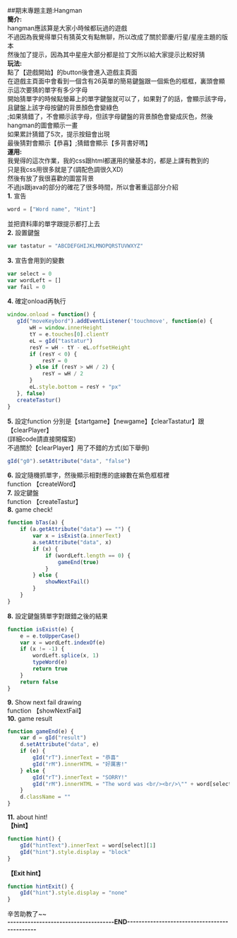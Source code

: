 ##期末專題主題:Hangman    
**簡介:**  
hangman應該算是大家小時候都玩過的遊戲  
不過因為我覺得單只有猜英文有點無聊，所以改成了關於節慶/行星/星座主題的版本  
然後加了提示，因為其中星座大部分都是拉丁文所以給大家提示比較好猜  
**玩法:**  
點了【遊戲開始】的button後會進入遊戲主頁面  
在遊戲主頁面中會看到一個含有26英單的簡易鍵盤跟一個紫色的框框，裏頭會顯示這次要猜的單字有多少字母   
開始猜單字的時候點螢幕上的單字鍵盤就可以了，如果對了的話，會顯示該字母，且鍵盤上該字母按鍵的背景顏色會變綠色   
;如果猜錯了，不會顯示該字母，但該字母鍵盤的背景顏色會變成灰色，然後hangman的圖會顯示一畫  
如果累計猜錯了5次，提示按鈕會出現     
最後猜對會顯示【恭喜】;猜錯會顯示【多背書好嗎】   
**運用:**  
我覺得的這次作業，我的css跟html都運用的蠻基本的，都是上課有教到的     
只是我css用很多就是了(調配色調很久XD)     
然後有放了我很喜歡的圖當背景   
不過js跟java的部分的確花了很多時間，所以會著重這部分介紹      
**1.** 宣告
```js
word = ["Word name", "Hint"]
```
並把資料庫的單字跟提示都打上去     
**2.** 設置鍵盤
```js
var tastatur = "ABCDEFGHIJKLMNOPQRSTUVWXYZ"
```
**3.** 宣告會用到的變數  
```js
var select = 0  
var wordLeft = []  
var fail = 0
```
**4.** 確定onload再執行  
 ```js 
 window.onload = function() {  
    gId("moveKeybord").addEventListener('touchmove', function(e) {  
        wH = window.innerHeight  
        tY = e.touches[0].clientY  
        eL = gId("tastatur")  
        resY = wH - tY - eL.offsetHeight  
        if (resY < 0) {  
            resY = 0  
        } else if (resY > wH / 2) {  
            resY = wH / 2  
        } 
        eL.style.bottom = resY + "px"       
    }, false)  
    createTastur()  
} 
```    
**5.**  設定function 分別是【startgame】【newgame】【clearTastatur】跟【clearPlayer】  
(詳細code請直接開檔案)  
不過關於【clearPlayer】用了不錯的方式(如下舉例)  
   ```js
   gId("g0").setAttribute("data", "false")
   ```
**6.** 設定隨機抓單字，然後顯示相對應的底線數在紫色框框裡  
function 【createWord】  
**7.** 設定鍵盤   
function 【createTastur】    
**8.** game check!  
```js
function bTas(a) {  
    if (a.getAttribute("data") == "") {  
        var x = isExist(a.innerText)  
        a.setAttribute("data", x)  
        if (x) {  
            if (wordLeft.length == 0) {  
                gameEnd(true)  
            }  
        } else {  
            showNextFail()  
        }  
    }  
}
```
**8.** 設定鍵盤猜單字對跟錯之後的結果   
```js
function isExist(e) {  
    e = e.toUpperCase()  
    var x = wordLeft.indexOf(e)  
    if (x != -1) {  
        wordLeft.splice(x, 1)   
        typeWord(e)   
        return true  
    }  
    return false  
}
```
**9.** Show next fail drawing   
function 【showNextFail】    
**10.** game result    
```js
function gameEnd(e) {  
    var d = gId("result")  
    d.setAttribute("data", e)  
    if (e) {
        gId("rT").innerText = "恭喜"  
        gId("rM").innerHTML = "好厲害!"  
    } else {  
        gId("rT").innerText = "SORRY!"  
        gId("rM").innerHTML = "The word was <br/><br/>\"" + word[select][0].toUpperCase() + "\"<br/><br/>多背書好嗎"  
    }  
    d.className = ""  
}
```
**11.** about hint!    
**【hint】**   
```js
function hint() {  
    gId("hintText").innerText = word[select][1]  
    gId("hint").style.display = "block"  
}
```
**【Exit hint】**   
```js
function hintExit() {  
    gId("hint").style.display = "none"  
}
```
辛苦助教了~~    
**-------------------------------------END---------------------------------------------**  
